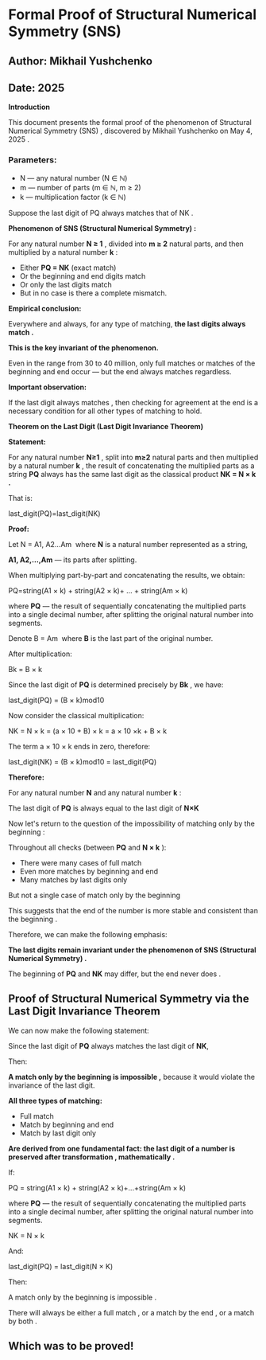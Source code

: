 # Formal Proof of Structural Numerical Symmetry (SNS)

## Author: Mikhail Yushchenko
## Date: 2025

**Introduction**

This document presents the formal proof of the phenomenon of Structural Numerical Symmetry (SNS) , discovered by Mikhail Yushchenko on May 4, 2025 .

### Parameters:

- N — any natural number (N ∈ ℕ)  
- m — number of parts (m ∈ ℕ, m ≥ 2)  
- k — multiplication factor (k ∈ ℕ)

Suppose the last digit of PQ always matches that of NK .

**Phenomenon of SNS (Structural Numerical Symmetry) :**

For any natural number **N ≥ 1** , divided into **m ≥ 2** natural parts, and then multiplied by a natural number **k** :

- Either **PQ = NK** (exact match)
- Or the beginning and end digits match
- Or only the last digits match
- But in no case is there a complete mismatch.

**Empirical conclusion:**

Everywhere and always, for any type of matching, **the last digits always match .**

**This is the key invariant of the phenomenon.**

Even in the range from 30 to 40 million, only full matches or matches of the beginning and end occur — but the end always matches regardless.

**Important observation:**

If the last digit always matches , then checking for agreement at the end is a necessary condition for all other types of matching to hold.

**Theorem on the Last Digit (Last Digit Invariance Theorem)**

**Statement:**

For any natural number **N≥1** , split into **m≥2** natural parts and then multiplied by a natural number **k** , the result of concatenating the multiplied parts as a string **PQ** always has the same last digit as the classical product **NK = N × k .**

That is:

last_digit(PQ)=last_digit(NK)

**Proof:**

Let N = A1, A2…Am
​
 where **N** is a natural number represented as a string,

**A1, A2,…,Am** — its parts after splitting.

When multiplying part-by-part and concatenating the results, we obtain:

PQ=string(A1 × k) + string(A2 × k)+ ... + string(Am × k)

 where **PQ** — the result of sequentially concatenating the multiplied parts into a single decimal number, after splitting the original natural number into segments.

Denote B = Am
​
 where **B** is the last part of the original number.

After multiplication:

Bk = B × k

Since the last digit of **PQ** is determined precisely by **Bk** , we have:

last_digit(PQ) = (B × k)mod10

Now consider the classical multiplication:

NK = N × k = (a × 10 + B) × k = a × 10 ×k + B × k

The term a × 10 × k ends in zero, therefore:

last_digit(NK) = (B × k)mod10 = last_digit(PQ)

**Therefore:**

For any natural number **N** and any natural number **k** :

The last digit of **PQ** is always equal to the last digit of **N×K**

Now let's return to the question of the impossibility of matching only by the beginning :

Throughout all checks (between **PQ** and **N × k** ):

- There were many cases of full match
- Even more matches by beginning and end
- Many matches by last digits only

But not a single case of match only by the beginning

This suggests that the end of the number is more stable and consistent than the beginning .

Therefore, we can make the following emphasis:

**The last digits remain invariant under the phenomenon of SNS (Structural Numerical Symmetry) .**

The beginning of **PQ** and **NK** may differ, but the end never does .

## Proof of Structural Numerical Symmetry via the Last Digit Invariance Theorem

We can now make the following statement:

Since the last digit of **PQ** always matches the last digit of **NK**,

Then:

**A match only by the beginning is impossible ,** because it would violate the invariance of the last digit.


**All three types of matching:**

- Full match
- Match by beginning and end
- Match by last digit only

**Are derived from one fundamental fact: the last digit of a number is preserved after transformation , mathematically .**

If:

PQ = string(A1 × k) + string(A2 × k)+...+string(Am × k)

 where **PQ** — the result of sequentially concatenating the multiplied parts into a single decimal number, after splitting the original natural number into segments.

NK = N × k

And:

last_digit(PQ) = last_digit(N × K)

Then:

A match only by the beginning is impossible .

There will always be either a full match , or a match by the end , or a match by both .

## Which was to be proved!
